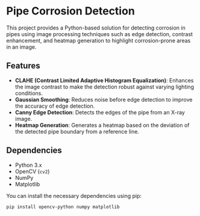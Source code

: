 # Pipe Corrosion Detection

This project provides a Python-based solution for detecting corrosion in pipes using image processing techniques such as edge detection, contrast enhancement, and heatmap generation to highlight corrosion-prone areas in an image.

## Features
- **CLAHE (Contrast Limited Adaptive Histogram Equalization)**: Enhances the image contrast to make the detection robust against varying lighting conditions.
- **Gaussian Smoothing**: Reduces noise before edge detection to improve the accuracy of edge detection.
- **Canny Edge Detection**: Detects the edges of the pipe from an X-ray image.
- **Heatmap Generation**: Generates a heatmap based on the deviation of the detected pipe boundary from a reference line.

## Dependencies
- Python 3.x
- OpenCV (`cv2`)
- NumPy
- Matplotlib

You can install the necessary dependencies using pip:

```bash
pip install opencv-python numpy matplotlib
